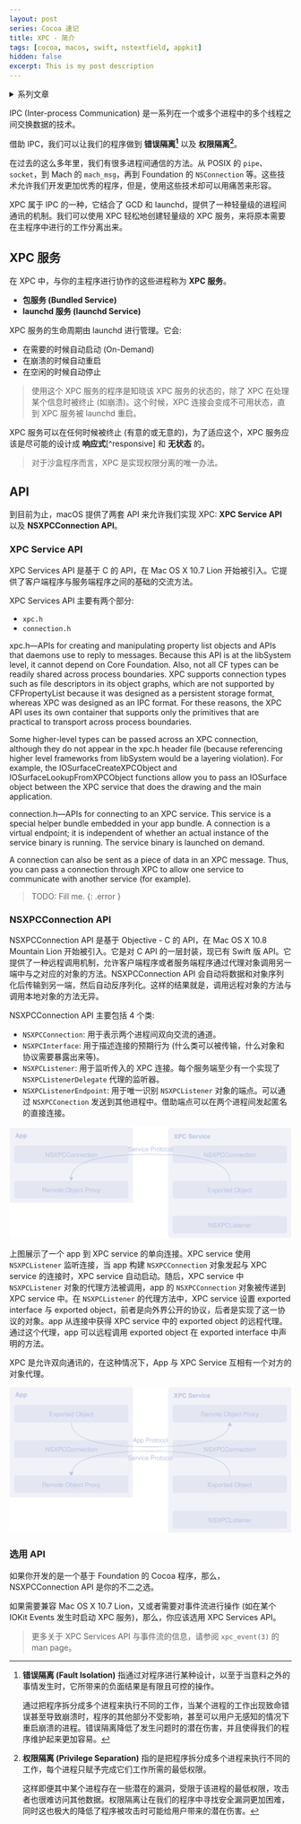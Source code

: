 ```yaml
---
layout: post
series: Cocoa 速记
title: XPC - 简介
tags: [cocoa, macos, swift, nstextfield, appkit]
hidden: false
excerpt: This is my post description
---
```


<details class="standalone"><summary markdown="span">系列文章</summary>

➔ XPC - 简介 <br>
[XPC - 包服务](#) <br>
[XPC - launchd 服务](#) <br>
[XPC - 匿名连接](#)

</details>

IPC (Inter-process Communication) 是一系列在一个或多个进程中的多个线程之间交换数据的技术。

借助 IPC，我们可以让我们的程序做到 **错误隔离[^fi]** 以及 **权限隔离[^ps]**。

在过去的这么多年里，我们有很多进程间通信的方法。从 POSIX 的 `pipe`、`socket`，到 Mach 的 `mach_msg`，再到 Foundation 的 `NSConnection` 等。这些技术允许我们开发更加优秀的程序，但是，使用这些技术却可以用痛苦来形容。

XPC 属于 IPC 的一种，它结合了 GCD 和 launchd，提供了一种轻量级的进程间通讯的机制。我们可以使用 XPC 轻松地创建轻量级的 XPC 服务，来将原本需要在主程序中进行的工作分离出来。

## XPC 服务

在 XPC 中，与你的主程序进行协作的这些进程称为 **XPC 服务**。

- **包服务 (Bundled Service)**
- **launchd 服务 (launchd Service)**

XPC 服务的生命周期由 launchd 进行管理。它会:

  - 在需要的时候自动启动 (On-Demand)
  - 在崩溃的时候自动重启
  - 在空闲的时候自动停止

> 使用这个 XPC 服务的程序是知晓该 XPC 服务的状态的，除了 XPC 在处理某个信息时被终止 (如崩溃)。这个时候，XPC 连接会变成不可用状态，直到 XPC 服务被 launchd 重启。

XPC 服务可以在任何时候被终止 (有意的或无意的)，为了适应这个，XPC 服务应该是尽可能的设计成 **响应式**[^responsive] 和 **无状态** 的。

> 对于沙盒程序而言，XPC 是实现权限分离的唯一办法。

## API

到目前为止，macOS 提供了两套 API 来允许我们实现 XPC: **XPC Service API** 以及 **NSXPCConnection API**。

### XPC Service API

XPC Services API 是基于 C 的 API，在 Mac OS X 10.7 Lion 开始被引入。它提供了客户端程序与服务端程序之间的基础的交流方法。

XPC Services API 主要有两个部分:

- `xpc.h`
- `connection.h`

xpc.h—APIs for creating and manipulating property list objects and APIs that daemons use to reply to messages.
Because this API is at the libSystem level, it cannot depend on Core Foundation. Also, not all CF types can be readily shared across process boundaries. XPC supports connection types such as file descriptors in its object graphs, which are not supported by CFPropertyList because it was designed as a persistent storage format, whereas XPC was designed as an IPC format. For these reasons, the XPC API uses its own container that supports only the primitives that are practical to transport across process boundaries.

Some higher-level types can be passed across an XPC connection, although they do not appear in the xpc.h header file (because referencing higher level frameworks from libSystem would be a layering violation). For example, the IOSurfaceCreateXPCObject and IOSurfaceLookupFromXPCObject functions allow you to pass an IOSurface object between the XPC service that does the drawing and the main application.

connection.h—APIs for connecting to an XPC service. This service is a special helper bundle embedded in your app bundle.
A connection is a virtual endpoint; it is independent of whether an actual instance of the service binary is running. The service binary is launched on demand.

A connection can also be sent as a piece of data in an XPC message. Thus, you can pass a connection through XPC to allow one service to communicate with another service (for example).

> TODO: Fill me.
{: .error }

### NSXPCConnection API

NSXPCConnection API 是基于 Objective - C 的 API，在 Mac OS X 10.8 Mountain Lion 开始被引入。它是对 C API 的一层封装，现已有 Swift 版 API。它提供了一种远程调用机制，允许客户端程序或者服务端程序通过代理对象调用另一端中与之对应的对象的方法。NSXPCConnection API 会自动将数据和对象序列化后传输到另一端，然后自动反序列化。这样的结果就是，调用远程对象的方法与调用本地对象的方法无异。

NSXPCConnection API 主要包括 4 个类:

- `NSXPCConnection`: 用于表示两个进程间双向交流的通道。
- `NSXPCInterface`: 用于描述连接的预期行为 (什么类可以被传输，什么对象和协议需要暴露出来等)。
- `NSXPCListener`: 用于监听传入的 XPC 连接。每个服务端至少有一个实现了 `NSXPCListenerDelegate` 代理的监听器。
- `NSXPCListenerEndpoint`: 用于唯一识别 `NSXPCListener` 对象的端点。可以通过 `NSXPCConection` 发送到其他进程中。借助端点可以在两个进程间发起匿名的直接连接。

![](/assets/img/19042301.svg)

上图展示了一个 app 到 XPC service 的单向连接。XPC service 使用 `NSXPCListener` 监听连接，当 app 构建 `NSXPCConnection` 对象发起与 XPC service 的连接时，XPC service 自动启动。随后，XPC service 中 `NSXPCListener` 对象的代理方法被调用，app 的 `NSXPCConnection` 对象被传递到 XPC service 中。在 `NSXPCListener` 的代理方法中，XPC service 设置 exported interface 与 exported object，前者是向外界公开的协议，后者是实现了这一协议的对象。app 从连接中获得 XPC service 中的 exported object 的远程代理。通过这个代理，app 可以远程调用 exported object 在 exported interface 中声明的方法。

XPC 是允许双向通讯的，在这种情况下，App 与 XPC Service 互相有一个对方的对象代理。

![](/assets/img/19042302.svg)

### 选用 API

如果你开发的是一个基于 Foundation 的 Cocoa 程序，那么，NSXPCConnection API 是你的不二之选。

如果需要兼容 Mac OS X 10.7 Lion，又或者需要对事件流进行操作 (如在某个 IOKit Events 发生时启动 XPC 服务)，那么，你应该选用 XPC Services API。

> 更多关于 XPC Services API 与事件流的信息，请参阅 `xpc_event(3)` 的 man page。

[^fi]: **错误隔离 (Fault Isolation)** 指通过对程序进行某种设计，以至于当意料之外的事情发生时，它所带来的负面结果是有限且可控的操作。
    
    通过把程序拆分成多个进程来执行不同的工作，当某个进程的工作出现致命错误甚至导致崩溃时，程序的其他部分不受影响，甚至可以用户无感知的情况下重启崩溃的进程。错误隔离降低了发生问题时的潜在伤害，并且使得我们的程序维护起来更加容易。

[^ps]: **权限隔离 (Privilege Separation)** 指的是把程序拆分成多个进程来执行不同的工作，每个进程只赋予完成它们工作所需的最低权限。

    这样即便其中某个进程存在一些潜在的漏洞，受限于该进程的最低权限，攻击者也很难访问其他数据。权限隔离让在我们的程序中寻找安全漏洞更加困难，同时这也极大的降低了程序被攻击时可能给用户带来的潜在伤害。
